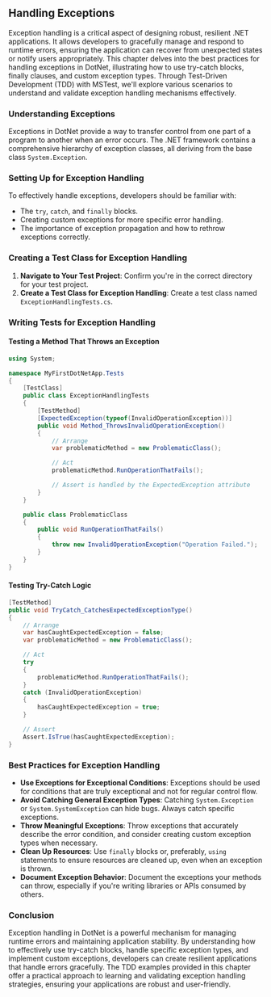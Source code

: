 ## Handling Exceptions

Exception handling is a critical aspect of designing robust, resilient .NET applications. It allows developers to gracefully manage and respond to runtime errors, ensuring the application can recover from unexpected states or notify users appropriately. This chapter delves into the best practices for handling exceptions in DotNet, illustrating how to use try-catch blocks, finally clauses, and custom exception types. Through Test-Driven Development (TDD) with MSTest, we'll explore various scenarios to understand and validate exception handling mechanisms effectively.

### Understanding Exceptions

Exceptions in DotNet provide a way to transfer control from one part of a program to another when an error occurs. The .NET framework contains a comprehensive hierarchy of exception classes, all deriving from the base class `System.Exception`.

### Setting Up for Exception Handling

To effectively handle exceptions, developers should be familiar with:

- The `try`, `catch`, and `finally` blocks.
- Creating custom exceptions for more specific error handling.
- The importance of exception propagation and how to rethrow exceptions correctly.

### Creating a Test Class for Exception Handling

1. **Navigate to Your Test Project**: Confirm you're in the correct directory for your test project.
2. **Create a Test Class for Exception Handling**: Create a test class named `ExceptionHandlingTests.cs`.

### Writing Tests for Exception Handling

#### Testing a Method That Throws an Exception

```csharp
using System;

namespace MyFirstDotNetApp.Tests
{
    [TestClass]
    public class ExceptionHandlingTests
    {
        [TestMethod]
        [ExpectedException(typeof(InvalidOperationException))]
        public void Method_ThrowsInvalidOperationException()
        {
            // Arrange
            var problematicMethod = new ProblematicClass();

            // Act
            problematicMethod.RunOperationThatFails();

            // Assert is handled by the ExpectedException attribute
        }
    }

    public class ProblematicClass
    {
        public void RunOperationThatFails()
        {
            throw new InvalidOperationException("Operation Failed.");
        }
    }
}
```

#### Testing Try-Catch Logic

```csharp
[TestMethod]
public void TryCatch_CatchesExpectedExceptionType()
{
    // Arrange
    var hasCaughtExpectedException = false;
    var problematicMethod = new ProblematicClass();

    // Act
    try
    {
        problematicMethod.RunOperationThatFails();
    }
    catch (InvalidOperationException)
    {
        hasCaughtExpectedException = true;
    }

    // Assert
    Assert.IsTrue(hasCaughtExpectedException);
}
```

### Best Practices for Exception Handling

- **Use Exceptions for Exceptional Conditions**: Exceptions should be used for conditions that are truly exceptional and not for regular control flow.
- **Avoid Catching General Exception Types**: Catching `System.Exception` or `System.SystemException` can hide bugs. Always catch specific exceptions.
- **Throw Meaningful Exceptions**: Throw exceptions that accurately describe the error condition, and consider creating custom exception types when necessary.
- **Clean Up Resources**: Use `finally` blocks or, preferably, `using` statements to ensure resources are cleaned up, even when an exception is thrown.
- **Document Exception Behavior**: Document the exceptions your methods can throw, especially if you're writing libraries or APIs consumed by others.

### Conclusion

Exception handling in DotNet is a powerful mechanism for managing runtime errors and maintaining application stability. By understanding how to effectively use try-catch blocks, handle specific exception types, and implement custom exceptions, developers can create resilient applications that handle errors gracefully. The TDD examples provided in this chapter offer a practical approach to learning and validating exception handling strategies, ensuring your applications are robust and user-friendly.
